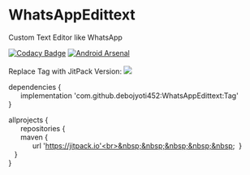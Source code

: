 # WhatsAppEdittext
Custom Text Editor like WhatsApp 

[![Codacy Badge](https://api.codacy.com/project/badge/Grade/191b9728bfb44e0593199999f47a8431)](https://app.codacy.com/app/debojyoti452/WhatsAppEdittext?utm_source=github.com&utm_medium=referral&utm_content=debojyoti452/WhatsAppEdittext&utm_campaign=Badge_Grade_Dashboard)
[![Android Arsenal]( https://img.shields.io/badge/Android%20Arsenal-WhatsAppEdittext-green.svg?style=flat )]( https://android-arsenal.com/details/1/7474 )
<br> <br>
Replace Tag with JitPack Version: [![](https://jitpack.io/v/debojyoti452/WhatsAppEdittext.svg)](https://jitpack.io/#debojyoti452/WhatsAppEdittext)
<br>




dependencies {<br>
&nbsp;&nbsp;&nbsp;&nbsp;&nbsp;&nbsp;implementation 'com.github.debojyoti452:WhatsAppEdittext:Tag'<br>
	}

allprojects {<br>
&nbsp;&nbsp;&nbsp;&nbsp;&nbsp;&nbsp;repositories {<br>
	&nbsp;&nbsp;&nbsp;&nbsp;&nbsp;&nbsp;maven {<br> &nbsp;&nbsp;&nbsp;&nbsp;&nbsp;&nbsp;&nbsp;&nbsp;&nbsp;&nbsp;&nbsp;&nbsp;url 'https://jitpack.io'<br>&nbsp;&nbsp;&nbsp;&nbsp;&nbsp;&nbsp; }<br>
		&nbsp;&nbsp;&nbsp;}<br>
	}
